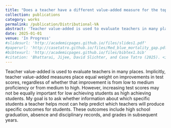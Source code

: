 ```yaml
---
title: "Does a teacher have a different value-added measure for the top and bottom portions of the student achievement distribution within the same classrooms?"
collection: publications
category: works
permalink: /publication/Distributional-VA
abstract: 'Teacher value-added is used to evaluate teachers in many places. Implicitly, teacher value-added measures place equal weight on improvements in test scores, regardless of whether that improvement is from low to medium proficiency or from medium to high. However, increasing test scores may not be equally important for low achieving students as high achieving students. My goal is to ask whether information about which specific students a teacher helps most can help predict which teachers will produce specific outcomes for students. These outcomes include high school graduation, absence and disciplinary records, and grades in subsequent years.'
date: 2025-01-01
venue: 'In Progress'
#slidesurl: 'http://academicpages.github.io/files/slides1.pdf'
#paperurl: 'http://casetatro.github.io/files/Red_blue_mortality_gap.pdf'
#bibtexurl: 'http://academicpages.github.io/files/bibtex1.bib'
#citation: 'Bhattarai, Jijee, David Slichter, and Case Tatro (2025). <i>Is the mortality gap between red and blue states caused by policy?</i> Working Paper'
---
```

Teacher value-added is used to evaluate teachers in many places. Implicitly, teacher value-added measures place equal weight on improvements in test scores, regardless of whether that improvement is from low to medium proficiency or from medium to high. However, increasing test scores may not be equally important for low achieving students as high achieving students. My goal is to ask whether information about which specific students a teacher helps most can help predict which teachers will produce specific outcomes for students. These outcomes include high school graduation, absence and disciplinary records, and grades in subsequent years.